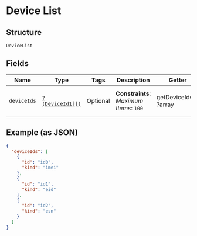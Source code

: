 
# Device List

## Structure

`DeviceList`

## Fields

| Name | Type | Tags | Description | Getter | Setter |
|  --- | --- | --- | --- | --- | --- |
| `deviceIds` | [`?(DeviceId1[])`](../../doc/models/device-id-1.md) | Optional | **Constraints**: *Maximum Items*: `100` | getDeviceIds(): ?array | setDeviceIds(?array deviceIds): void |

## Example (as JSON)

```json
{
  "deviceIds": [
    {
      "id": "id0",
      "kind": "imei"
    },
    {
      "id": "id1",
      "kind": "eid"
    },
    {
      "id": "id2",
      "kind": "esn"
    }
  ]
}
```

